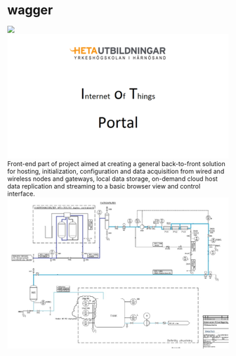 # wagger
<!-- [![Watch the video](https://i.imgur.com/vKb2F1B.png)](https://drive.google.com/open?id=1D-FsUaLIGC_kvwJi002GezC3-dXiR3s_) -->
[![](https://i.imgur.com/vKb2F1B.png)](cloud/client/images/labremote_poc.mp4)
![](cloud/client/images/0.png)
Front-end part of project aimed at creating a general back-to-front solution for hosting, initialization, configuration and data acquisition from wired and wireless nodes and gateways, local data storage, on-demand cloud host data replication and streaming to a basic browser view and control interface.
![](cloud/client/images/4.jpg)
<dl>
  <!-- <dt>Definition list</dt> -->
  <!-- <dd>Is something people use sometimes.</dd> -->
  <!-- <dt>Markdown in HTML</dt> -->
  <!-- <dd>Use HTML <em>tags</em>.</dd> -->
</dl>
